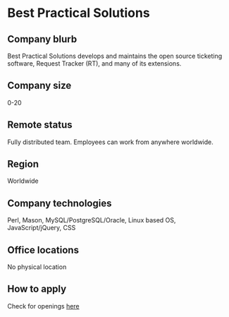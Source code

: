 # Best Practical Solutions

## Company blurb

Best Practical Solutions develops and maintains the open source ticketing software, Request Tracker (RT), and many of its extensions.

## Company size

0-20

## Remote status

Fully distributed team. Employees can work from anywhere worldwide.

## Region

Worldwide

## Company technologies

Perl, Mason, MySQL/PostgreSQL/Oracle, Linux based OS, JavaScript/jQuery, CSS

## Office locations

No physical location

## How to apply

Check for openings [here](https://bestpractical.com/jobs)

